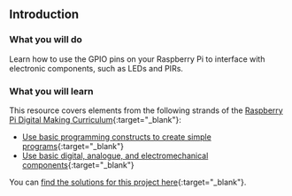## Introduction

### What you will do

Learn how to use the GPIO pins on your Raspberry Pi to interface with electronic components, such as LEDs and PIRs.

### What you will learn

This resource covers elements from the following strands of the [Raspberry Pi Digital Making Curriculum](https://www.raspberrypi.org/curriculum/){:target="_blank"}:

- [Use basic programming constructs to create simple programs](https://www.raspberrypi.org/curriculum/programming/creator){:target="_blank"}
- [Use basic digital, analogue, and electromechanical components](https://www.raspberrypi.org/curriculum/physical-computing/creator){:target="_blank"}

You can [find the solutions for this project here](http://rpf.io/p/en/physical-computing-get){:target="_blank"}.
